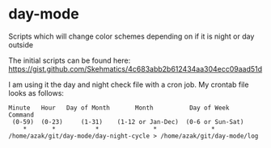 # day-mode
Scripts which will change color schemes depending on if it is night or day outside

The initial scripts can be found here: https://gist.github.com/Skehmatics/4c683abb2b612434aa304ecc09aad51d

I am using it the day and night check file with a cron job.
My crontab file looks as follows:

```
Minute   Hour   Day of Month       Month          Day of Week        Command
 (0-59)  (0-23)     (1-31)    (1-12 or Jan-Dec)  (0-6 or Sun-Sat)
    *       *           *               *               *           /home/azak/git/day-mode/day-night-cycle > /home/azak/git/day-mode/log
```
